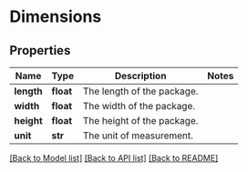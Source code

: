 # Dimensions

## Properties
Name | Type | Description | Notes
------------ | ------------- | ------------- | -------------
**length** | **float** | The length of the package. | 
**width** | **float** | The width of the package. | 
**height** | **float** | The height of the package. | 
**unit** | **str** | The unit of measurement. | 

[[Back to Model list]](../README.md#documentation-for-models) [[Back to API list]](../README.md#documentation-for-api-endpoints) [[Back to README]](../README.md)

